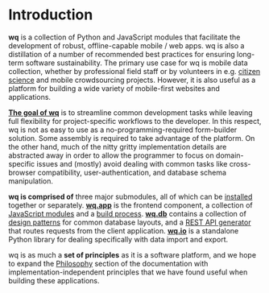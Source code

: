 Introduction
============

**wq** is a collection of Python and JavaScript modules that facilitate the development of robust, offline-capable mobile / web apps.  wq is also a distillation of a number of recommended best practices for ensuring long-term software sustainability.  The primary use case for wq is mobile data collection, whether by professional field staff or by volunteers in e.g. [citizen science] and mobile crowdsourcing projects.  However, it is also useful as a platform for building a wide variety of mobile-first websites and applications.

**[The goal of wq]** is to streamline common development tasks while leaving full flexibility for project-specific workflows to the developer.  In this respect, wq is not as easy to use as a no-programming-required form-builder solution.  Some assembly is required to take advantage of the platform.  On the other hand, much of the nitty gritty implementation details are abstracted away in order to allow the programmer to focus on domain-specific issues and (mostly) avoid dealing with common tasks like cross-browser compatibility, user-authentication, and database schema manipulation.

**wq is comprised of** three major submodules, all of which can be [installed] together or separately.  **[wq.app]** is the frontend component, a collection of [JavaScript modules] and a [build process].  **[wq.db]** contains a collection of [design patterns] for common database layouts, and a [REST API generator] that routes requests from the client application.  **[wq.io]** is a standalone Python library for dealing specifically with data import and export.

wq is as much a **set of principles** as it is a software platform, and we hope to expand the [Philosophy] section of the documentation with implementation-independent principles that we have found useful when building these applications.

[citizen science]: http://wq.io/research/quality
[The goal of wq]: http://wq.io/research/framework
[installed]: http://wq.io/docs/setup
[wq.app]: http://wq.io/wq.app
[JavaScript modules]: http://wq.io/docs/app
[build process]: http://wq.io/docs/build
[wq.db]: http://wq.io/wq.db
[design patterns]: http://wq.io/docs/about-patterns
[REST API generator]: http://wq.io/docs/rest
[wq.io]: http://wq.io/wq.io
[Philosophy]: http://wq.io/docs/?section=philosophy

